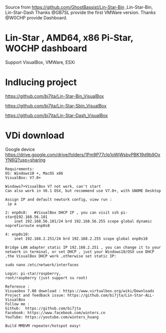Source from https://github.com/GhostBassist/Lin-Star-Bin ,Lin-Star-Bin, Lin-Star-Dash
  Thanks @GB7SL provide the first VMWare version.
  Thanks @W0CHP provide Dashboard.

# Lin-Star , AMD64, x86 Pi-Star, WOCHP dashboard
Support VisualBox, VMWare, ESXi

# Indlucing project
https://github.com/bi7jta/Lin-Star-Bin_VisualBox

https://github.com/bi7jta/Lin-Star-Sbin_VisualBox

https://github.com/bi7jta/Lin-Star-Dash_VisualBox

# VDi download
Google device https://drive.google.com/drive/folders/1Pm9P77cIp1oWjWsbvPBK19d9b9OxYN6Q?usp=sharing

````
Requirements:
OS: Windows10 +, MacOS x86
VisualBox: V7.0+  

Windows7+VisualBox V7 not work, can't start 
Can also work in V6.1 OSX, but recommend use V7.0+, with GNOME Desktop 

Assign IP and default newtork config, view run :
 ip a

2: enp0s8:   #VisualBox DHCP IP , you can visit ssh pi-star@192.168.56.101  
    inet 192.168.56.101/24 brd 192.168.56.255 scope global dynamic noprefixroute enp0s8

4: enp0s10:   
    inet 192.168.2.251/24 brd 192.168.2.255 scope global enp0s10 

Bridge LAN adapter static IP 192.168.2.251 , you can change it to your network in terminal, or set DHCP , just your Windows10/OSX use DHCP ,the VisualBox DHCP work ,otherwise set static IP:

sudo nano /etc/network/interfaces

Login: pi-star/raspberry,
root/raspberry (just support su root)

Reference :
Visuaobox 7.08 download : https://www.virtualbox.org/wiki/Downloads
Project and feedback issue: https://github.com/bi7jta/Lin-Star-ALL-VisualBox
Follow me :
Github:  https://github.com/bi7jta
Facebook: https://www.facebook.com/winters.cn
YouTube: https://youtube.com/winters_huang

Build MMDVM repeater/hotspot easy!
````



